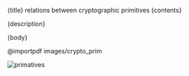 {title}
relations between cryptographic primitives
{contents}

{description}

{body}

@importpdf images/crypto_prim

![primatives](src/images/crypto_prim.jpg)


